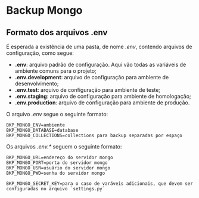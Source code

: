 # Backup Mongo

## Formato dos arquivos .env

É esperada a existência de uma pasta, de nome _.env_, contendo arquivos de configuração, como segue:

-   **.env**: arquivo padrão de configuração. Aqui vão todas as variáveis de ambiente comuns para o projeto;
-   **.env.development**: arquivo de configuração para ambiente de desenvolvimento;
-   **.env.test**: arquivo de configuração para ambiente de teste;
-   **.env.staging**: arquivo de configuração para ambiente de homologação;
-   **.env.production**: arquivo de configuração para ambiente de produção.

O arquivo _.env_ segue o seguinte formato:

```
BKP_MONGO_ENV=ambiente
BKP_MONGO_DATABASE=database
BKP_MONGO_COLLECTIONS=collections para backup separadas por espaço
```

Os arquivos _.env.\*_ seguem o seguinte formato:

```
BKP_MONGO_URL=endereço do servidor mongo
BKP_MONGO_PORT=porta do servidor mongo
BKP_MONGO_USR=usuário do servidor mongo
BKP_MONGO_PWD=senha do servidor mongo

BKP_MONGO_SECRET_KEY=para o caso de varáveis adicionais, que devem ser configuradas no arquivo `settings.py`
```
